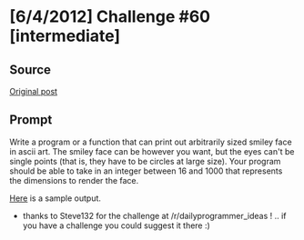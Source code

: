 # [6/4/2012] Challenge #60 [intermediate]

## Source

[Original post](https://old.reddit.com/r/dailyprogrammer/comments/ukj5v/642012_challenge_60_intermediate/)

## Prompt

Write a program or a function that can print out arbitrarily sized smiley face in ascii art. The smiley face can be however you want, but the eyes can't be single points (that is, they have to be circles at large size). Your program should be able to take in an integer between 16 and 1000 that represents the dimensions to render the face.

[Here](http://www.reddit.com/r/dailyprogrammer_ideas/comments/sq93c/dynamic_ascii_smiley_face_intermediatehard/c4g485v) is a sample output.


* thanks to Steve132 for the challenge at /r/dailyprogrammer_ideas ! .. if you have a challenge you could suggest it there :)
